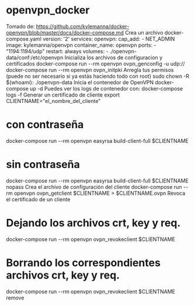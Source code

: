 # openvpn_docker
Tomado de: https://github.com/kylemanna/docker-openvpn/blob/master/docs/docker-compose.md
Crea un archivo docker-compose.yaml
version: '2'
services:
  openvpn:
    cap_add:
     - NET_ADMIN
    image: kylemanna/openvpn
    container_name: openvpn
    ports:
     - "1194:1194/udp"
    restart: always
    volumes:
     - ./openvpn-data/conf:/etc/openvpn
Inicializa los archivos de configuracion y certificados
docker-compose run --rm openvpn ovpn_genconfig -u udp://<IP-DE-TU-SERVIDOR>
docker-compose run --rm openvpn ovpn_initpki
Arregla tus permisos (puede no ser necesario si ya estás haciendo todo con root)
sudo chown -R $(whoami): ./openvpn-data
Inicia el contenedor de OpenVPN
docker-compose up -d
Puedes ver los logs de contenedor con:
docker-compose logs -f
Generar un certificado de cliente
export CLIENTNAME="el_nombre_del_cliente"
# con contraseña
docker-compose run --rm openvpn easyrsa build-client-full $CLIENTNAME
# sin contraseña
docker-compose run --rm openvpn easyrsa build-client-full $CLIENTNAME nopass
Crea el archivo de configuración del cliente
docker-compose run --rm openvpn ovpn_getclient $CLIENTNAME > $CLIENTNAME.ovpn
Revoca el certificado de un cliente
# Dejando los archivos crt, key y req.
docker-compose run --rm openvpn ovpn_revokeclient $CLIENTNAME
# Borrando los correspondientes archivos crt, key y req.
docker-compose run --rm openvpn ovpn_revokeclient $CLIENTNAME remove
